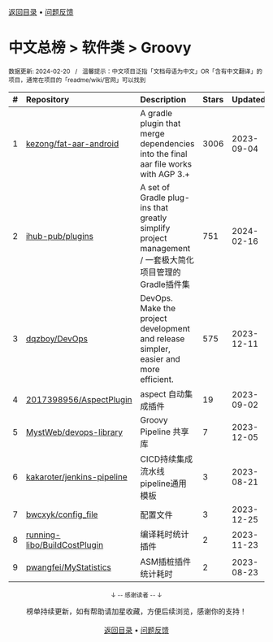 <a href="https://gitee.com/GrowingGit/GitHub-Chinese-Top-Charts#github中文排行榜">返回目录</a> • <a href="/content/docs/feedback.md">问题反馈</a>

# 中文总榜 > 软件类 > Groovy
<sub>数据更新: 2024-02-20&nbsp;&nbsp;&nbsp;/&nbsp;&nbsp;&nbsp;温馨提示：中文项目泛指「文档母语为中文」OR「含有中文翻译」的项目，通常在项目的「readme/wiki/官网」可以找到</sub>

|#|Repository|Description|Stars|Updated|
|:-|:-|:-|:-|:-|
|1|[kezong/fat-aar-android](https://github.com/kezong/fat-aar-android)|A gradle plugin that merge dependencies into the final aar file works with AGP 3.+|3006|2023-09-04|
|2|[ihub-pub/plugins](https://github.com/ihub-pub/plugins)|A set of Gradle plug-ins that greatly simplify project management / 一套极大简化项目管理的Gradle插件集|751|2024-02-16|
|3|[dqzboy/DevOps](https://github.com/dqzboy/DevOps)|DevOps. Make the project development and release simpler, easier and more efficient.|575|2023-12-11|
|4|[2017398956/AspectPlugin](https://github.com/2017398956/AspectPlugin)|aspect 自动集成插件|19|2023-09-02|
|5|[MystWeb/devops-library](https://github.com/MystWeb/devops-library)|Groovy Pipeline 共享库|7|2023-12-05|
|6|[kakaroter/jenkins-pipeline](https://github.com/kakaroter/jenkins-pipeline)|CICD持续集成流水线pipeline通用模板|3|2023-08-21|
|7|[bwcxyk/config_file](https://github.com/bwcxyk/config_file)|配置文件|3|2023-12-25|
|8|[running-libo/BuildCostPlugin](https://github.com/running-libo/BuildCostPlugin)|编译耗时统计插件|2|2023-11-23|
|9|[pwangfei/MyStatistics](https://github.com/pwangfei/MyStatistics)|ASM插桩插件统计耗时|2|2023-08-23|

<div align="center">
    <p><sub>↓ -- 感谢读者 -- ↓</sub></p>
    榜单持续更新，如有帮助请加星收藏，方便后续浏览，感谢你的支持！
</div>

<br/>

<div align="center"><a href="https://gitee.com/GrowingGit/GitHub-Chinese-Top-Charts#github中文排行榜">返回目录</a> • <a href="/content/docs/feedback.md">问题反馈</a></div>
